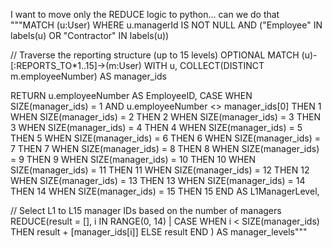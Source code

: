 I want to move only the REDUCE logic to python... can we do that """MATCH (u:User) 
WHERE u.managerId IS NOT NULL 
  AND ("Employee" IN labels(u) OR "Contractor" IN labels(u))

// Traverse the reporting structure (up to 15 levels)
OPTIONAL MATCH (u)-[:REPORTS_TO*1..15]->(m:User)
WITH u, COLLECT(DISTINCT m.employeeNumber) AS manager_ids

RETURN u.employeeNumber AS EmployeeID,
CASE
  WHEN SIZE(manager_ids) = 1 AND u.employeeNumber <> manager_ids[0] THEN 1
  WHEN SIZE(manager_ids) = 2 THEN 2
  WHEN SIZE(manager_ids) = 3 THEN 3
  WHEN SIZE(manager_ids) = 4 THEN 4
  WHEN SIZE(manager_ids) = 5 THEN 5
  WHEN SIZE(manager_ids) = 6 THEN 6
  WHEN SIZE(manager_ids) = 7 THEN 7
  WHEN SIZE(manager_ids) = 8 THEN 8
  WHEN SIZE(manager_ids) = 9 THEN 9
  WHEN SIZE(manager_ids) = 10 THEN 10
  WHEN SIZE(manager_ids) = 11 THEN 11
  WHEN SIZE(manager_ids) = 12 THEN 12
  WHEN SIZE(manager_ids) = 13 THEN 13
  WHEN SIZE(manager_ids) = 14 THEN 14
  WHEN SIZE(manager_ids) = 15 THEN 15
END AS L1ManagerLevel,

// Select L1 to L15 manager IDs based on the number of managers
REDUCE(result = [], i IN RANGE(0, 14) | 
  CASE 
    WHEN i < SIZE(manager_ids) THEN result + [manager_ids[i]] 
    ELSE result 
  END
) AS manager_levels"""